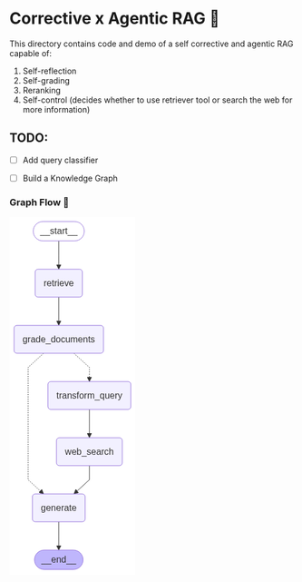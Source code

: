 # Corrective x Agentic RAG 🤖

This directory contains code and demo of a self corrective and agentic RAG capable of:
1. Self-reflection
2. Self-grading
3. Reranking
3. Self-control (decides whether to use retriever tool or search the web for more information)

## TODO:
- [ ] Add query classifier
- [ ] Build a Knowledge Graph


### Graph Flow 🎯
![RAG-Agent workflow](./static/graph_flow.png)